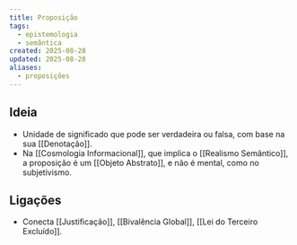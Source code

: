 ```yaml
---
title: Proposição
tags:
  - epistemologia
  - semântica
created: 2025-08-28
updated: 2025-08-28
aliases:
  - proposições
---
```


## Ideia
- Unidade de significado que pode ser verdadeira ou falsa, com base na sua [[Denotação]].
- Na [[Cosmologia Informacional]], que implica o [[Realismo Semântico]], a proposição é um [[Objeto Abstrato]], e não é mental, como no subjetivismo.

## Ligações
- Conecta [[Justificação]], [[Bivalência Global]], [[Lei do Terceiro Excluído]].

